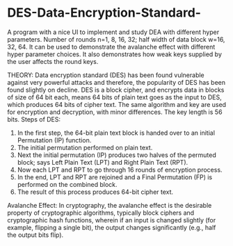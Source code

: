 # DES-Data-Encryption-Standard-
A program with a nice UI to implement and study DEA with different hyper parameters. Number of rounds n=1, 8, 16, 32; half width of data block w=16, 32, 64. It can be used to demonstrate the avalanche effect with different hyper parameter choices. It also demonstrates how weak keys supplied by the user affects the round keys.                                                

THEORY:
Data encryption standard (DES) has been found vulnerable against very powerful attacks and therefore, the popularity of DES has been found slightly on decline. DES is a block cipher, and encrypts data in blocks of size of 64 bit each, means 64 bits of plain text goes as the input to DES, which produces 64 bits of cipher text. The same algorithm and key are used for encryption and decryption, with minor differences. The key length is 56 bits. 
Steps of DES: 
1.	 In the first step, the 64-bit plain text block is handed over to an initial Permutation (IP) function. 
2.	The initial permutation performed on plain text. 
3.	Next the initial permutation (IP) produces two halves of the permuted block; says Left Plain Text (LPT) and Right Plain Text (RPT). 
4.	Now each LPT and RPT to go through 16 rounds of encryption process. 
5.	In the end, LPT and RPT are rejoined and a Final Permutation (FP) is performed on the combined block.
6.	The result of this process produces 64-bit cipher text. 
 
Avalanche Effect: In cryptography, the avalanche effect is the desirable property of cryptographic algorithms, typically block ciphers and cryptographic hash functions, wherein if an input is changed slightly (for example, flipping a single bit), the output changes significantly (e.g., half the output bits flip). 
